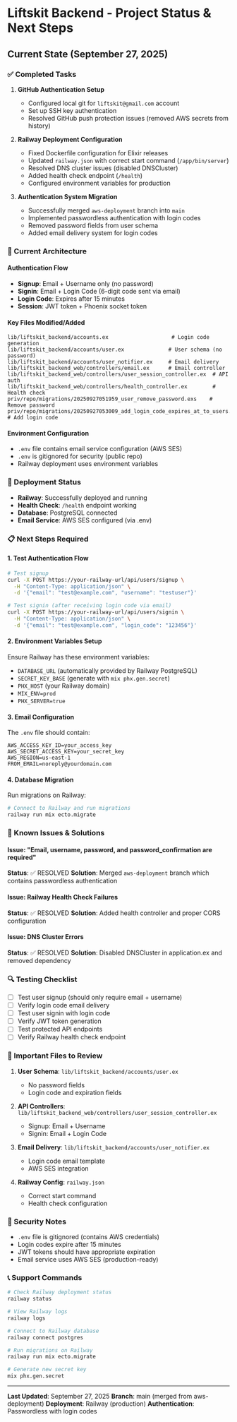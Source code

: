 # Liftskit Backend - Project Status & Next Steps

## Current State (September 27, 2025)

### ✅ Completed Tasks
1. **GitHub Authentication Setup**
   - Configured local git for `liftskit@gmail.com` account
   - Set up SSH key authentication
   - Resolved GitHub push protection issues (removed AWS secrets from history)

2. **Railway Deployment Configuration**
   - Fixed Dockerfile configuration for Elixir releases
   - Updated `railway.json` with correct start command (`/app/bin/server`)
   - Resolved DNS cluster issues (disabled DNSCluster)
   - Added health check endpoint (`/health`)
   - Configured environment variables for production

3. **Authentication System Migration**
   - Successfully merged `aws-deployment` branch into `main`
   - Implemented passwordless authentication with login codes
   - Removed password fields from user schema
   - Added email delivery system for login codes

### 🔧 Current Architecture

#### Authentication Flow
- **Signup**: Email + Username only (no password)
- **Signin**: Email + Login Code (6-digit code sent via email)
- **Login Code**: Expires after 15 minutes
- **Session**: JWT token + Phoenix socket token

#### Key Files Modified/Added
```
lib/liftskit_backend/accounts.ex                    # Login code generation
lib/liftskit_backend/accounts/user.ex              # User schema (no password)
lib/liftskit_backend/accounts/user_notifier.ex     # Email delivery
lib/liftskit_backend_web/controllers/email.ex      # Email controller
lib/liftskit_backend_web/controllers/user_session_controller.ex  # API auth
lib/liftskit_backend_web/controllers/health_controller.ex        # Health check
priv/repo/migrations/20250927051959_user_remove_password.exs    # Remove password
priv/repo/migrations/20250927053009_add_login_code_expires_at_to_users.exs  # Add login code
```

#### Environment Configuration
- `.env` file contains email service configuration (AWS SES)
- `.env` is gitignored for security (public repo)
- Railway deployment uses environment variables

### 🚀 Deployment Status
- **Railway**: Successfully deployed and running
- **Health Check**: `/health` endpoint working
- **Database**: PostgreSQL connected
- **Email Service**: AWS SES configured (via .env)

### 📋 Next Steps Required

#### 1. Test Authentication Flow
```bash
# Test signup
curl -X POST https://your-railway-url/api/users/signup \
  -H "Content-Type: application/json" \
  -d '{"email": "test@example.com", "username": "testuser"}'

# Test signin (after receiving login code via email)
curl -X POST https://your-railway-url/api/users/signin \
  -H "Content-Type: application/json" \
  -d '{"email": "test@example.com", "login_code": "123456"}'
```

#### 2. Environment Variables Setup
Ensure Railway has these environment variables:
- `DATABASE_URL` (automatically provided by Railway PostgreSQL)
- `SECRET_KEY_BASE` (generate with `mix phx.gen.secret`)
- `PHX_HOST` (your Railway domain)
- `MIX_ENV=prod`
- `PHX_SERVER=true`

#### 3. Email Configuration
The `.env` file should contain:
```
AWS_ACCESS_KEY_ID=your_access_key
AWS_SECRET_ACCESS_KEY=your_secret_key
AWS_REGION=us-east-1
FROM_EMAIL=noreply@yourdomain.com
```

#### 4. Database Migration
Run migrations on Railway:
```bash
# Connect to Railway and run migrations
railway run mix ecto.migrate
```

### 🐛 Known Issues & Solutions

#### Issue: "Email, username, password, and password_confirmation are required"
**Status**: ✅ RESOLVED
**Solution**: Merged `aws-deployment` branch which contains passwordless authentication

#### Issue: Railway Health Check Failures
**Status**: ✅ RESOLVED
**Solution**: Added health controller and proper CORS configuration

#### Issue: DNS Cluster Errors
**Status**: ✅ RESOLVED
**Solution**: Disabled DNSCluster in application.ex and removed dependency

### 🔍 Testing Checklist

- [ ] Test user signup (should only require email + username)
- [ ] Verify login code email delivery
- [ ] Test user signin with login code
- [ ] Verify JWT token generation
- [ ] Test protected API endpoints
- [ ] Verify Railway health check endpoint

### 📁 Important Files to Review

1. **User Schema**: `lib/liftskit_backend/accounts/user.ex`
   - No password fields
   - Login code and expiration fields

2. **API Controllers**: `lib/liftskit_backend_web/controllers/user_session_controller.ex`
   - Signup: Email + Username
   - Signin: Email + Login Code

3. **Email Delivery**: `lib/liftskit_backend/accounts/user_notifier.ex`
   - Login code email template
   - AWS SES integration

4. **Railway Config**: `railway.json`
   - Correct start command
   - Health check configuration

### 🚨 Security Notes

- `.env` file is gitignored (contains AWS credentials)
- Login codes expire after 15 minutes
- JWT tokens should have appropriate expiration
- Email service uses AWS SES (production-ready)

### 📞 Support Commands

```bash
# Check Railway deployment status
railway status

# View Railway logs
railway logs

# Connect to Railway database
railway connect postgres

# Run migrations on Railway
railway run mix ecto.migrate

# Generate new secret key
mix phx.gen.secret
```

---

**Last Updated**: September 27, 2025
**Branch**: main (merged from aws-deployment)
**Deployment**: Railway (production)
**Authentication**: Passwordless with login codes
